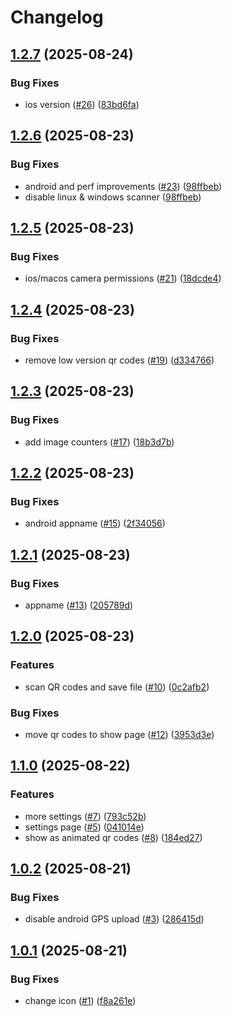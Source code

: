 # Changelog

## [1.2.7](https://github.com/hhanh00/animated-qr/compare/animated_qr-v1.2.6...animated_qr-v1.2.7) (2025-08-24)


### Bug Fixes

* ios version ([#26](https://github.com/hhanh00/animated-qr/issues/26)) ([83bd6fa](https://github.com/hhanh00/animated-qr/commit/83bd6fab4e7dd8aadcc85dba93192105de258e19))

## [1.2.6](https://github.com/hhanh00/animated-qr/compare/animated_qr-v1.2.5...animated_qr-v1.2.6) (2025-08-23)


### Bug Fixes

* android and perf improvements ([#23](https://github.com/hhanh00/animated-qr/issues/23)) ([98ffbeb](https://github.com/hhanh00/animated-qr/commit/98ffbeb029f5e2e27ee9cb88678e767567d0c708))
* disable linux & windows scanner ([98ffbeb](https://github.com/hhanh00/animated-qr/commit/98ffbeb029f5e2e27ee9cb88678e767567d0c708))

## [1.2.5](https://github.com/hhanh00/animated-qr/compare/animated_qr-v1.2.4...animated_qr-v1.2.5) (2025-08-23)


### Bug Fixes

* ios/macos camera permissions ([#21](https://github.com/hhanh00/animated-qr/issues/21)) ([18dcde4](https://github.com/hhanh00/animated-qr/commit/18dcde476ce9d7a1be59978077ed792799636932))

## [1.2.4](https://github.com/hhanh00/animated-qr/compare/animated_qr-v1.2.3...animated_qr-v1.2.4) (2025-08-23)


### Bug Fixes

* remove low version qr codes ([#19](https://github.com/hhanh00/animated-qr/issues/19)) ([d334766](https://github.com/hhanh00/animated-qr/commit/d33476619ac3a7e2c0f8b4d98519b1cc72345d78))

## [1.2.3](https://github.com/hhanh00/animated-qr/compare/animated_qr-v1.2.2...animated_qr-v1.2.3) (2025-08-23)


### Bug Fixes

* add image counters ([#17](https://github.com/hhanh00/animated-qr/issues/17)) ([18b3d7b](https://github.com/hhanh00/animated-qr/commit/18b3d7b83d79224d744a427fe0751cb2221ee229))

## [1.2.2](https://github.com/hhanh00/animated-qr/compare/animated_qr-v1.2.1...animated_qr-v1.2.2) (2025-08-23)


### Bug Fixes

* android appname ([#15](https://github.com/hhanh00/animated-qr/issues/15)) ([2f34056](https://github.com/hhanh00/animated-qr/commit/2f340569574610ecafab515d52ac52411915a881))

## [1.2.1](https://github.com/hhanh00/animated-qr/compare/animated_qr-v1.2.0...animated_qr-v1.2.1) (2025-08-23)


### Bug Fixes

* appname ([#13](https://github.com/hhanh00/animated-qr/issues/13)) ([205789d](https://github.com/hhanh00/animated-qr/commit/205789dbe655b74919ef34d72e6ffa5fb15ad416))

## [1.2.0](https://github.com/hhanh00/animated-qr/compare/animated_qr-v1.1.0...animated_qr-v1.2.0) (2025-08-23)


### Features

* scan QR codes and save file ([#10](https://github.com/hhanh00/animated-qr/issues/10)) ([0c2afb2](https://github.com/hhanh00/animated-qr/commit/0c2afb2f9937756886f743be4f1ac2cc33fa7da1))


### Bug Fixes

* move qr codes to show page ([#12](https://github.com/hhanh00/animated-qr/issues/12)) ([3953d3e](https://github.com/hhanh00/animated-qr/commit/3953d3e9176db7b4bd5adeb876e95db63aaa2a24))

## [1.1.0](https://github.com/hhanh00/animated-qr/compare/animated_qr-v1.0.2...animated_qr-v1.1.0) (2025-08-22)


### Features

* more settings ([#7](https://github.com/hhanh00/animated-qr/issues/7)) ([793c52b](https://github.com/hhanh00/animated-qr/commit/793c52b81a96a832ad4f94a4f286da3d15ebf0e5))
* settings page ([#5](https://github.com/hhanh00/animated-qr/issues/5)) ([041014e](https://github.com/hhanh00/animated-qr/commit/041014e3cf866bdb688045ddac7ff55283774f2a))
* show as animated qr codes ([#8](https://github.com/hhanh00/animated-qr/issues/8)) ([184ed27](https://github.com/hhanh00/animated-qr/commit/184ed279d0c45f4a396b83c3df39a6376c1fb751))

## [1.0.2](https://github.com/hhanh00/animated-qr/compare/animated_qr-v1.0.1...animated_qr-v1.0.2) (2025-08-21)


### Bug Fixes

* disable android GPS upload ([#3](https://github.com/hhanh00/animated-qr/issues/3)) ([286415d](https://github.com/hhanh00/animated-qr/commit/286415dcab269c3fa2e3484551026cd4b56d2d23))

## [1.0.1](https://github.com/hhanh00/animated-qr/compare/animated_qr-v1.0.0...animated_qr-v1.0.1) (2025-08-21)


### Bug Fixes

* change icon ([#1](https://github.com/hhanh00/animated-qr/issues/1)) ([f8a261e](https://github.com/hhanh00/animated-qr/commit/f8a261e3dd1411e88ce841128e950ce8762dfc8b))
